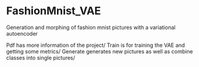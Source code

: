 # FashionMnist_VAE
Generation and morphing of fashion mnist pictures with a variational autoencoder

Pdf has more information of the project/
Train is for training the VAE and getting some metrics/
Generate generates new pictures as well as combine classes into single pictures/
